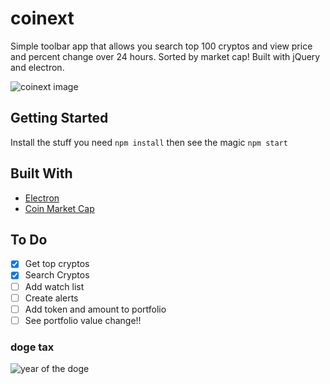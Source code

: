 # coinext

Simple toolbar app that allows you search top 100 cryptos and view price and percent change over 24 hours. Sorted by market cap! Built with jQuery and electron. 

![coinext image](https://i.imgur.com/5lWApH7.png)
## Getting Started

Install the stuff you need ```npm install``` then see the magic ```npm start```


## Built With

* [Electron](https://electronjs.org/)
* [Coin Market Cap](https://coinmarketcap.com/) 


## To Do

- [x] Get top cryptos
- [x] Search Cryptos
- [ ] Add watch list
- [ ] Create alerts 
- [ ] Add token and amount to portfolio
- [ ] See portfolio value change!!

### doge tax
![year of the doge](https://media.giphy.com/media/XjXtEuBHulPcQ/giphy.gif)